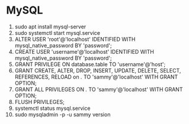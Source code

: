 # MySQL

1. sudo apt install mysql-server
2. sudo systemctl start mysql.service
3. ALTER USER 'root'@'localhost' IDENTIFIED WITH mysql_native_password BY 'password';
4. CREATE USER 'username'@'localhost' IDENTIFIED WITH mysql_native_password BY 'password';
5. GRANT PRIVILEGE ON database.table TO 'username'@'host';
6. GRANT CREATE, ALTER, DROP, INSERT, UPDATE, DELETE, SELECT, REFERENCES, RELOAD on _._ TO 'sammy'@'localhost' WITH GRANT OPTION;
7. GRANT ALL PRIVILEGES ON _._ TO 'sammy'@'localhost' WITH GRANT OPTION;
8. FLUSH PRIVILEGES;
9. systemctl status mysql.service
10. sudo mysqladmin -p -u sammy version
